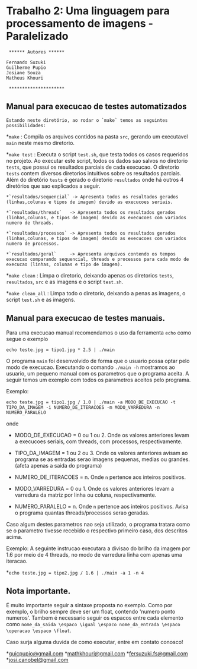 # Trabalho 2: Uma linguagem para processamento de imagens - Paralelizado

     ****** Autores ******

	Fernando Suzuki
	Guilherme Pupio
	Josiane Souza
	Matheus Khouri

     *********************

## Manual para execucao de testes automatizados

	Estando neste diretório, ao rodar o `make` temos as seguintes possibilidades:

*`make`		: Compila os arquivos contidos na pasta `src`, gerando um executavel `main` neste mesmo diretorio.

*`make test`	: Executa o script `test.sh`, que testa todos os casos requeridos no projeto. Ao executar este script, todos os dados sao salvos no diretorio `tests`, que possui os resultados parciais de cada execucao. O diretorio `tests` contem diversos diretorios intuitivos sobre os resultados parciais. Além do diretório `tests` é gerado o diretorio `resultados` onde há outros 4 diretórios que sao explicados a seguir.

	*`resultados/sequencial` -> Apresenta todos os resultados gerados (linhas,colunas e tipos de imagem) devido as execucoes seriais.	

	*`resultados/threads`	-> Apresenta todos os resultados gerados (linhas,colunas, e tipos de imagem) devido as execucoes com variados numero de threads.

	*`resultados/processos`	-> Apresenta todos os resultados gerados (linhas,colunas, e tipos de imagem) devido as execucoes com variados numero de processos.

	*`resultados/geral` 	-> Apresenta arquivos contendo os tempos execucao comparando sequencial, threads e processos para cada modo de execucao (linhas, colunas e tipo de imagem).

*`make clean`	: Limpa o diretorio, deixando apenas os diretorios `tests`, `resultados`, `src` e as imagens e o script `test.sh`.

*`make clean_all` : Limpa todo o diretorio, deixando a penas as imagens, o script `test.sh` e as imagens.


##  Manual para execucao de testes manuais.

Para uma execucao manual recomendamos o uso da ferramenta `echo` como segue o exemplo

 `echo teste.jpg = tipo1.jpg * 2.5 | ./main`

O programa `main` foi desenvolvido de forma que o usuario possa optar pelo modo de execucao. Executando o comando `./main -h` mostramos ao usuario, um pequeno manual com os parametros que o programa aceita. A seguir temos um exemplo com todos os parametros aceitos pelo programa.

Exemplo:

`echo teste.jpg = tipo1.jpg / 1.0 | ./main -a MODO_DE_EXECUCAO -t TIPO_DA_IMAGEM -i NUMERO_DE_ITERACOES -m MODO_VARREDURA -n NUMERO_PARALELO`

onde 

* MODO_DE_EXECUCAO = 0 ou 1 ou 2. Onde os valores anteriores levam a execucoes seriais, com threads, com processos, respectivamente.

* TIPO_DA_IMAGEM = 1 ou 2 ou 3. Onde os valores anteriores avisam ao programa se as entradas serao imagens pequenas, medias ou grandes. (afeta apenas a saida do programa)

* NUMERO_DE_ITERACOES = n. Onde `n` pertence aos inteiros positivos. 

* MODO_VARREDURA = 0 ou 1. Onde os valores anteriores levam a varredura da matriz por linha ou coluna, respectivamente.

* NUMERO_PARALELO = n. Onde `n` pertence aos inteiros positivos. Avisa o programa quantas threads/processos serao geradas.

Caso algum destes parametros nao seja utilizado, o programa tratara como se o parametro tivesse recebido o respectivo primeiro caso, dos descritos acima.

Exemplo:
	A seguinte instrucao executara a divisao do brilho da imagem por 1.6 por meio de 4 threads, no modo de varredura linha com apenas uma iteracao. 

*`echo teste.jpg = tipo2.jpg / 1.6 | ./main -a 1 -n 4`

 
## Nota importante.

É muito importante seguir a sintaxe proposta no exemplo. Como por exemplo, o brilho sempre deve ser um float, contendo 'numero ponto numeros'. Tambem é necessario seguir os espacos entre cada elemento como `nome_da_saida \espaco \igual \espaco nome_da_entrada \espaco \operacao \espaco \float`.


Caso surja alguma duvida de como executar, entre em contato conosco!

*guicpupio@gmail.com
*mathkhouri@gmail.com
*fersuzuki.fs@gmail.com
*josi.canobel@gmail.com


